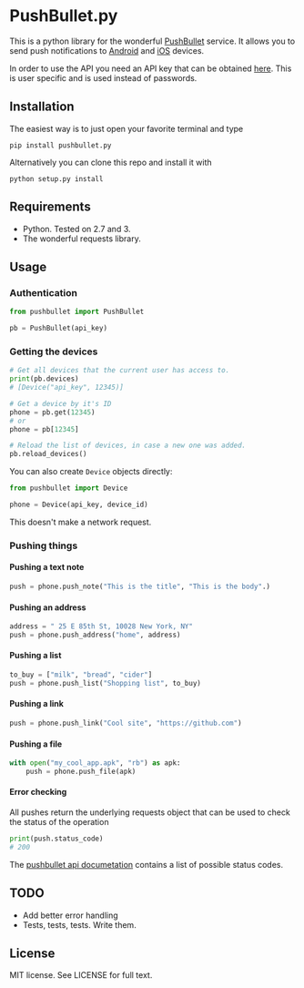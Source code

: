 # PushBullet.py

This is a python library for the wonderful [PushBullet](https://www.pushbullet.com) service.
It allows you to send push notifications to [Android](https://play.google.com/store/apps/details?id=com.pushbullet.android) and [iOS](https://itunes.apple.com/us/app/pushbullet/id810352052) devices.

In order to use the API you need an API key that can be obtained [here](https://www.pushbullet.com/account). This is user specific and is used instead of passwords.

## Installation

The easiest way is to just open your favorite terminal and type
```
pip install pushbullet.py
```

Alternatively you can clone this repo and install it with

```
python setup.py install
```

## Requirements

 - Python. Tested on 2.7 and 3.
 - The wonderful requests library.

## Usage


### Authentication

```python
from pushbullet import PushBullet

pb = PushBullet(api_key)
```

### Getting the devices

```python
# Get all devices that the current user has access to.
print(pb.devices)
# [Device("api_key", 12345)]

# Get a device by it's ID
phone = pb.get(12345)
# or
phone = pb[12345]

# Reload the list of devices, in case a new one was added.
pb.reload_devices()
```

You can also create `Device` objects directly:

```python
from pushbullet import Device

phone = Device(api_key, device_id)
```

This doesn't make a network request.

### Pushing things

#### Pushing a text note

```python
push = phone.push_note("This is the title", "This is the body".)
```

#### Pushing an address

```python
address = " 25 E 85th St, 10028 New York, NY"
push = phone.push_address("home", address)
```

#### Pushing a list

```python
to_buy = ["milk", "bread", "cider"]
push = phone.push_list("Shopping list", to_buy)
```

#### Pushing a link

```python
push = phone.push_link("Cool site", "https://github.com")
```

#### Pushing a file

```python
with open("my_cool_app.apk", "rb") as apk:
	push = phone.push_file(apk)
```

#### Error checking

All pushes return the underlying requests object that can be used to check the status of the operation

``` Python
print(push.status_code)
# 200
```

The [pushbullet api documetation](https://www.pushbullet.com/api) contains a list of possible status codes.

## TODO

 - Add better error handling
 - Tests, tests, tests. Write them.

## License

MIT license. See LICENSE for full text.
